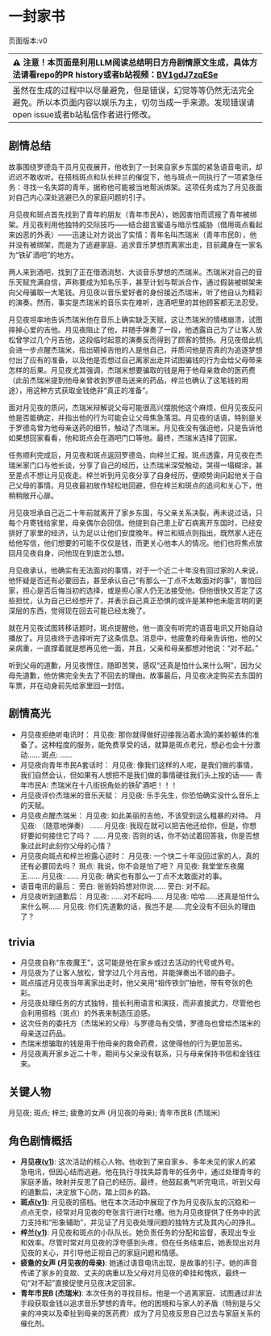 # 一封家书
页面版本:v0
 

| :warning: 注意！本页面是利用LLM阅读总结明日方舟剧情原文生成，具体方法请看repo的PR history或者b站视频：[BV1gdJ7zqESe](https://www.bilibili.com/video/BV1gdJ7zqESe/)         |
|:----------------------------|
| 虽然在生成的过程中以尽量避免，但是错误，幻觉等等仍然无法完全避免。所以本页面内容以娱乐为主，切勿当成一手来源。发现错误请open issue或者b站私信作者进行修改。|



## 剧情总结
故事围绕罗德岛干员月见夜展开，他收到了一封来自家乡东国的紧急语音电讯，却迟迟不敢收听。在搭档斑点和队长梓兰的催促下，他与斑点一同执行了一项紧急任务：寻找一名失踪的青年，据称他可能被当地帮派绑架。这项任务成为了月见夜面对自己内心深处逃避已久的家庭问题的引子。

月见夜和斑点首先找到了青年的朋友（青年市民A），她因害怕而谎报了青年被绑架。月见夜利用他独特的交际技巧——结合甜言蜜语与暗示性威胁（借用斑点看起来凶恶的外表）——迅速让对方说出了实情：青年名叫杰瑞米（青年市民B），他并没有被绑架，而是为了逃避家庭、追求音乐梦想而离家出走，目前藏身在一家名为“铁矿酒吧”的地方。

两人来到酒吧，找到了正在借酒消愁、大谈音乐梦想的杰瑞米。杰瑞米对自己的音乐天赋充满自信，声称要成为知名乐手，甚至计划与帮派合作，通过假装被绑架来向父母骗取一大笔钱。月见夜以音乐爱好者的身份接近杰瑞米，听了他自认为精彩的演奏。然而，事实是杰瑞米的音乐实在难听，连酒吧里的其他顾客都无法忍受。

月见夜坦率地告诉杰瑞米他在音乐上确实缺乏天赋，这让杰瑞米的情绪崩溃，试图摔掉心爱的吉他。月见夜阻止了他，并随手弹奏了一段，他透露自己为了让客人放松曾学过几个月吉他，这段临时起意的演奏反而得到了顾客的赞扬。月见夜借此机会进一步点醒杰瑞米，指出砸掉吉他的人是他自己，并质问他是否真的为追逐梦想付出了应有的准备，以及他是否想过自己离家出走并试图骗钱的行为会给父母带来怎样的后果。月见夜尤其强调，杰瑞米想要骗取的钱是用于他母亲救命的医药费（此前杰瑞米提到他母亲曾收到罗德岛送来的药品，梓兰也确认了这笔钱的用途），用这种方式获取金钱绝非“真正的准备”。

面对月见夜的质问，杰瑞米辩解说父母可能很高兴摆脱他这个麻烦，但月见夜反问他是否能确定，并指出他的行为可能会让父母焦急落泪。月见夜的话语，特别是关于罗德岛曾为他母亲送药的细节，触动了杰瑞米。月见夜没有强迫他，只是告诉他如果想回家看看，他和斑点会在酒吧门口等他。最终，杰瑞米选择了回家。

任务顺利完成后，月见夜和斑点返回罗德岛，向梓兰汇报。斑点透露，月见夜在杰瑞米家门口与他长谈，分享了自己的经历，让杰瑞米深受触动，哭得一塌糊涂，甚至差点不想让月见夜走。梓兰听到月见夜分享了自身经历，便顺势询问起他关于自己父母的事情。月见夜最初故作轻松地回避，但在梓兰和斑点的追问和关心下，他稍稍敞开心扉。

月见夜坦承自己近二十年前就离开了家乡东国，与父亲关系决裂，再未说过话，只每个月寄钱给家里，母亲偶尔会回信。他提到自己患上矿石病离开东国时，已经安排好了家里的经济，认为足以让他们安度晚年。梓兰和斑点则指出，既然家人还在给他写信，他们想要的可能不仅仅是钱，而更关心他本人的情况。他们也将焦点放回月见夜自身，问他现在到底怎么想。

月见夜承认，他确实有无法面对的事情，对于一个近二十年没有回过家的人来说，他怀疑是否还有必要回去，甚至承认自己“有那么一丁点不太敢面对的事”，害怕回家，担心是否后悔当初的选择，或是担心家人仍无法接受他。但他很快又否定了这些担忧，认为自己已经想开了，并表示自己真正恐惧的或许是某种他未能言明的更深层的东西，觉得现在回去可能已经太晚了。

就在月见夜试图转移话题时，斑点提醒他，他一直没有听完的语音电讯又开始自动播放了。月见夜终于选择听完了这条信息。消息中，他疲惫的母亲告诉他，他的父亲病重，一直撑着就是想再见他一面，并且，父亲和母亲都想对他说：“对不起。”

听到父母的道歉，月见夜愣住，随即苦笑，感叹“还真是怕什么来什么啊”，因为父母先道歉，他仿佛完全失去了不回去的理由。故事最后，月见夜决定购买去东国的车票，并在动身前先给家里回一封信。
## 剧情高光
*   月见夜拒绝听电讯时：
    月见夜: 那你就得做好迎接我沾着水滴的美妙躯体的准备了。这种程度的服务，能免费享受的话，就算是斑点老兄，想必也会十分激动......
    斑点: ......
*   月见夜向青年市民A套话时：
    月见夜: 像我们这样的人呢，是我们做的事情，我们自然会认，但如果有人想把不是我们做的事情硬往我们头上按的话——
    青年市民A: 杰瑞米在十八街拐角处的铁矿酒吧！！！
*   月见夜评价杰瑞米的音乐天赋：
    月见夜: 乐手先生，你恐怕确实没什么音乐上的天赋。
*   月见夜点醒杰瑞米：
    月见夜: 如此美丽的吉他，不该受到这么粗暴的对待。
    月见夜: （随意地弹奏）
    ......
    月见夜: 我现在就可以把吉他还给你，但是，你想好要如何接住它了吗？
    ......
    月见夜: 否则的话，你不妨试着回答我，你是否想象过此时此刻你父母的心情？
*   月见夜向斑点和梓兰袒露心迹时：
    月见夜: 一个快二十年没回过家的人，真的还有必要回去吗？
    斑点: 我说，你不会是怕了吧？
    月见夜: 我堂堂东夜魔王......
    月见夜: ......
    月见夜: 确实也有那么一丁点不太敢面对的事。
*   语音电讯的最后：
    旁白: 爸爸妈妈想对你说......
    旁白: 对不起。
*   月见夜听到道歉后：
    月见夜: ......对不起吗......
    月见夜: 哈哈......还真是怕什么来什么啊......
    月见夜: 你们先道歉的话，我岂不是......完全没有不回头的理由了？
## trivia
*   月见夜自称“东夜魔王”，这可能是他在家乡或过去活动的代号或外号。
*   月见夜为了让客人放松，曾学过几个月吉他，并能弹奏出不错的曲子。
*   斑点描述月见夜当年离家出走时，他父亲用“祖传铁剑”抽他，带有夸张的色彩。
*   月见夜处理任务的方式独特，擅长利用语言和演技，而非直接武力，尽管他也会利用搭档（斑点）的外表来制造压迫感。
*   这次任务的委托方（杰瑞米的父母）与罗德岛有交情，罗德岛也曾给杰瑞米的母亲送过药品。
*   杰瑞米想骗取的钱是用于他母亲的救命药费，这使得他的行为更加恶劣。
*   月见夜离开家乡近二十年，期间与父亲没有联系，只与母亲保持书信和金钱往来。
## 关键人物
月见夜; 斑点; 梓兰; 疲惫的女声 (月见夜的母亲); 青年市民B (杰瑞米)
## 角色剧情概括
-   **月见夜([v1](../chars/char_283_midn.md))**: 这次活动的核心人物。他收到了来自家乡、多年未见的家人的紧急电讯，但因心结而逃避。他在执行寻找失踪青年的任务中，通过处理青年的家庭矛盾，映射并反思了自己的经历。最终，他鼓起勇气听完电讯，听到父母的道歉后，决定放下心防，踏上回乡的路。
-   **斑点([v1](../chars/char_284_spot.md))**: 月见夜的搭档。他在本次活动中展现了作为月见夜队友的沉稳和一点点无奈，经常对月见夜的夸张言行进行吐槽。他为月见夜提供了任务中的武力支持和“形象辅助”，并见证了月见夜处理问题的独特方式及其内心的挣扎。
-   **梓兰([v1](../chars/char_278_orchid.md))**: 月见夜和斑点的小队队长。她负责任务的分配和监督，表现出专业和效率。尽管时常对月见夜的浮夸感到头疼，但在任务结束后，她表现出对月见夜的关心，并引导他正视自己的家庭问题和情感。
-   **疲惫的女声 (月见夜的母亲)**: 她通过语音电讯出现，是故事的引子。她的声音传递了家乡的变故、丈夫的病重以及父母对月见夜的牵挂和愧疚，最终一句“对不起”直接促使月见夜决定回家。
-   **青年市民B (杰瑞米)**: 本次任务的寻找目标。他是一个逃离家庭、试图通过非法手段获取金钱以追求音乐梦想的青年。他的困境和与家人的矛盾（特别是与父亲的冲突以及牵扯到母亲的医药费）成为了月见夜反思自己过去与家庭关系的催化剂。